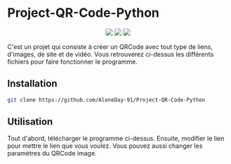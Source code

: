 # Project-QR-Code-Python

<p align="center">
  <a href="https://www.python.org/"><img src="https://img.shields.io/badge/Made%20with-Python-1f425f.svg"/></a>
  <a href="https://github.com/AloneDay-91/Project-QR-Code-Python/releases/tag/v1.0.0"><img src="https://img.shields.io/github/downloads/Naereen/StrapDown.js/total.svg"/></a>
  <a href="https://github.com/AloneDay-91/Project-QR-Code-Python/releases/tag/v1.0.0"><img src="https://badge.fury.io/gh/Naereen%2FStrapDown.js.svg"/></a>
</p>

C'est un projet qui consiste à créer un QRCode avec tout type de liens, d'images, de site et de vidéo. 
Vous retrouverez ci-dessus les différents fichiers pour faire fonctionner le programme.

## Installation
```bash
git clone https://github.com/AloneDay-91/Project-QR-Code-Python
```
## Utilisation
Tout d'abord, télécharger le programme ci-dessus. Ensuite, modifier le lien pour mettre le lien que vous voulez. Vous pouvez aussi changer les paramètres du QRCode image.

